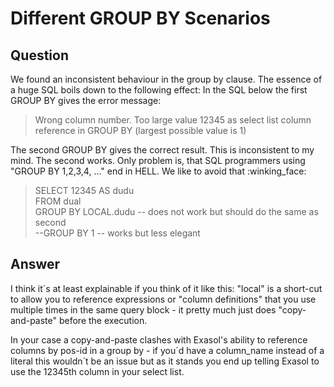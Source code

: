 # Different GROUP BY Scenarios

## Question
We found an inconsistent behaviour in the group by clause. The essence of a huge SQL boils down to the following effect: In the SQL below the first GROUP BY gives the error message:

> Wrong column number. Too large value 12345 as select list column reference in GROUP BY (largest possible value is 1)

The second GROUP BY gives the correct result. This is inconsistent to my mind. The second works. Only problem is, that SQL programmers using "GROUP BY 1,2,3,4, ..."  end in HELL. We like to avoid that :winking_face: 

> SELECT 12345 AS dudu  
FROM dual  
GROUP BY LOCAL.dudu -- does not work but should do the same as second  
--GROUP BY 1 -- works but less elegant  

## Answer
I think it´s at least explainable if you think of it like this: "local" is a short-cut to allow you to reference expressions or "column definitions" that you use multiple times in the same query block - it pretty much just does "copy-and-paste" before the execution.

In your case a copy-and-paste clashes with Exasol's ability to reference columns by pos-id in a group by - if you´d have a column_name instead of a literal this wouldn´t be an issue but as it stands you end up telling Exasol to use the 12345th column in
your select list.